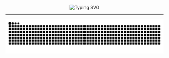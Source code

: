 <p align="center">
  <img src="https://readme-typing-svg.herokuapp.com?font=Fira+Code&size=24&pause=1000&color=61F7EF&center=true&vCenter=true&width=435&lines=Hi,+I'm+Shao-Ren!;Welcome+to+my+GitHub!" alt="Typing SVG" />
</p>


---
<!--
**PinYenChen/PinYenChen** is a ✨ _special_ ✨ repository because its `README.md` (this file) appears on your GitHub profile.

Here are some ideas to get you started:

- 🔭 I’m currently working on ...
- 🌱 I’m currently learning ...
- 👯 I’m looking to collaborate on ...
- 🤔 I’m looking for help with ...
- 💬 Ask me about ...
- 📫 How to reach me: ...
- 😄 Pronouns: ...
- ⚡ Fun fact: ...
-->
![Snake animation](https://raw.githubusercontent.com/2226gjg/2226gjg/output/github-contribution-grid-snake.svg)

